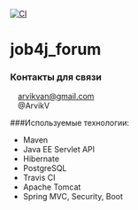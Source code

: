 [![CI](https://github.com/ArvikVan/job4j_forum/actions/workflows/main.yml/badge.svg)](https://github.com/ArvikVan/job4j_forum/actions/workflows/main.yml)
# job4j_forum

### Контакты для связи<br>
<img src="https://img.icons8.com/clouds/100/000000/gmail-new.png" width="10"/> arvikvan@gmail.com<br>
<img src="https://img.icons8.com/color/100/000000/telegram-app--v2.png" width="10"/> @ArvikV

###Используемые технологии:
- Maven
- Java EE Servlet API
- Hibernate
- PostgreSQL
- Travis CI
- Apache Tomcat
- Spring MVC, Security, Boot

